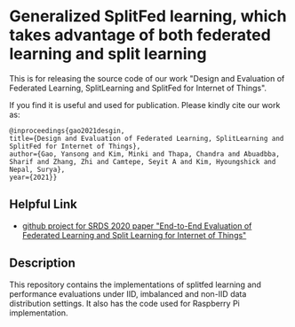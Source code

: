 # Generalized SplitFed learning, which takes advantage of both federated learning and split learning
This is for releasing the source code of our work "Design and Evaluation of Federated Learning, SplitLearning and SplitFed for Internet of Things".

If you find it is useful and used for publication. Please kindly cite our work as:

```
@inproceedings{gao2021desgin,
title={Design and Evaluation of Federated Learning, SplitLearning and SplitFed for Internet of Things},
author={Gao, Yansong and Kim, Minki and Thapa, Chandra and Abuadbba, Sharif and Zhang, Zhi and Camtepe, Seyit A and Kim, Hyoungshick and Nepal, Surya},
year={2021}}
```

## Helpful Link
* [github project for SRDS 2020 paper "End-to-End Evaluation of Federated Learning and Split Learning for Internet of Things"](https://www.youtube.com/watch?v=x5mD1_EA2ps)

## Description
This repository contains the implementations of splitfed learning and performance evaluations under IID, imbalanced and non-IID data distribution settings. It also has the code used for Raspberry Pi implementation.

